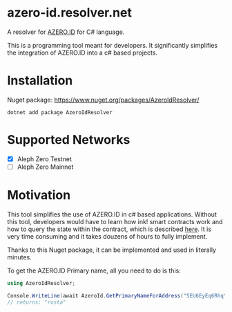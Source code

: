# azero-id.resolver.net

A resolver for [AZERO.ID](https://azero.id/) for C# language.

This is a programming tool meant for developers. It significantly simplifies the integration of AZERO.ID into a c# based projects.

# Installation

Nuget package: https://www.nuget.org/packages/AzeroIdResolver/
```
dotnet add package AzeroIdResolver
```

# Supported Networks

- [x] Aleph Zero Testnet
- [ ] Aleph Zero Mainnet

# Motivation

This tool simplifies the use of AZERO.ID in c# based applications. Without this tool, developers would have to learn how ink! smart contracts work and how to query the state within the contract, which is described [here](https://use.ink/datastructures/storage-in-metadata#accessing-storage-items-with-the-childstate-rpc-call-api). It is very time consuming and it takes douzens of hours to fully implement.

Thanks to this Nuget package, it can be implemented and used in literally minutes.

To get the AZERO.ID Primary name, all you need to do is this:

```C#
using AzeroIdResolver;

Console.WriteLine(await AzeroId.GetPrimaryNameForAddress("5EU6EyEq6RhqYed1gCYyQRVttdy6FC9yAtUUGzPe3gfpFX8y"));
// returns: "rosta"
```


